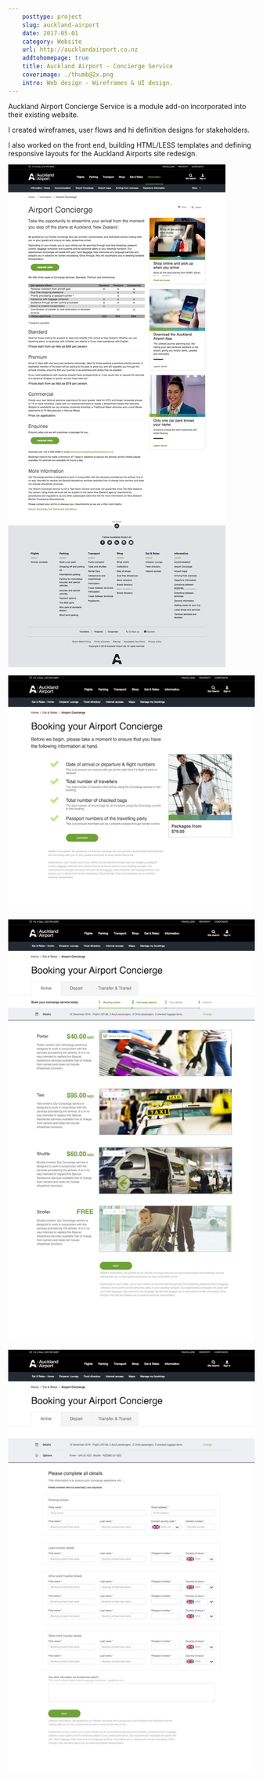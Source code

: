 ```yaml
---  
    posttype: project
    slug: auckland-airport
    date: 2017-05-01
    category: Website
    url: http://aucklandairport.co.nz   
    addtohomepage: true
    title: Auckland Airport - Concierge Service
    coverimage: ./thumb@2x.png
    intro: Web design - Wireframes & UI design.
---
```


<div class="description">

Auckland Airport Concierge Service is a module add-on incorporated into their existing website.

I created wireframes, user flows and hi definition designs for stakeholders.

I also worked on the front end, building HTML/LESS templates and defining responsive layouts for the Auckland Airports site redesign.

</div>

<div class="images">

![Auckland Airport - Concierge - Home page](./home@2x.jpg "Auckland Airport - Concierge - Home page")

![Auckland Airport - Concierge - Checklist](./check@2x.jpg "Auckland Airport - Concierge - Checklist")

![Auckland Airport - Concierge - Step 2](./step2@2x.jpg "Auckland Airport - Concierge - Step 2")

![Auckland Airport - Concierge - Step 3](./step3@2x.jpg "Auckland Airport - Concierge - Step 3")

</div>